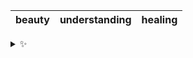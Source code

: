 | beauty | understanding | healing |
| :----: | :-----------: | :-----: |

<details>
  <summary>✨</summary>
  These words are chosen at random each day. New words will appear here tomorrow morning.
</details>